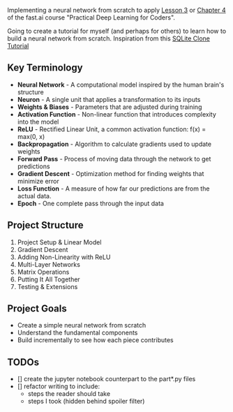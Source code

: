 Implementing a neural network from scratch to apply [Lesson 3](https://course.fast.ai/Lessons/lesson3.html) or [Chapter 4](https://github.com/fastai/fastbook/blob/master/04_mnist_basics.ipynb) of the fast.ai course "Practical Deep Learning for Coders".

Going to create a tutorial for myself (and perhaps for others) to learn how to build a neural network from scratch. Inspiration from this [SQLite Clone Tutorial](https://cstack.github.io/db_tutorial/)

## Key Terminology

- **Neural Network** - A computational model inspired by the human brain's structure
- **Neuron** - A single unit that applies a transformation to its inputs
- **Weights & Biases** - Parameters that are adjusted during training
- **Activation Function** - Non-linear function that introduces complexity into the model
- **ReLU** - Rectified Linear Unit, a common activation function: f(x) = max(0, x)
- **Backpropagation** - Algorithm to calculate gradients used to update weights
- **Forward Pass** - Process of moving data through the network to get predictions
- **Gradient Descent** - Optimization method for finding weights that minimize error
- **Loss Function** - A measure of how far our predictions are from the actual data.
- **Epoch** - One complete pass through the input data

## Project Structure

1. Project Setup & Linear Model
2. Gradient Descent
3. Adding Non-Linearity with ReLU
4. Multi-Layer Networks
5. Matrix Operations
6. Putting It All Together
7. Testing & Extensions

## Project Goals

- Create a simple neural network from scratch
- Understand the fundamental components
- Build incrementally to see how each piece contributes

## TODOs

- [] create the jupyter notebook counterpart to the part\*.py files
- [] refactor writing to include:
  - steps the reader should take
  - steps I took (hidden behind spoiler filter)
